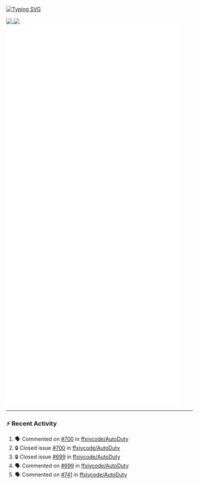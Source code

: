 [![Typing SVG](https://readme-typing-svg.demolab.com?font=Fira+Code&duration=1000&pause=1000&multiline=true&repeat=false&width=435&lines=Simon+Latusek+%7C+Gameplay+Engineer)](https://git.io/typing-svg)

<a href="https://github.com/anuraghazra/github-readme-stats">
  <img height=200 align="center" src="https://github-readme-stats.vercel.app/api?username=erdelf&theme=radical" />
</a>
<a href="https://github.com/anuraghazra/convoychat">
  <img height=200 align="center" src="https://streak-stats.demolab.com?user=erdelf&theme=radical&mode=weekly" />
</a>

<picture>
  <img src="/github-metrics.svg" alt="Metrics">
</picture>

---

### :zap: Recent Activity
<!--START_SECTION:activity-->
1. 🗣 Commented on [#700](https://github.com/ffxivcode/AutoDuty/issues/700#issuecomment-2572236735) in [ffxivcode/AutoDuty](https://github.com/ffxivcode/AutoDuty)
2. 🔒 Closed issue [#700](https://github.com/ffxivcode/AutoDuty/issues/700) in [ffxivcode/AutoDuty](https://github.com/ffxivcode/AutoDuty)
3. 🔒 Closed issue [#699](https://github.com/ffxivcode/AutoDuty/issues/699) in [ffxivcode/AutoDuty](https://github.com/ffxivcode/AutoDuty)
4. 🗣 Commented on [#699](https://github.com/ffxivcode/AutoDuty/issues/699#issuecomment-2572236308) in [ffxivcode/AutoDuty](https://github.com/ffxivcode/AutoDuty)
5. 🗣 Commented on [#741](https://github.com/ffxivcode/AutoDuty/issues/741#issuecomment-2572235522) in [ffxivcode/AutoDuty](https://github.com/ffxivcode/AutoDuty)
<!--END_SECTION:activity-->

<!--
**erdelf/erdelf** is a ✨ _special_ ✨ repository because its `README.md` (this file) appears on your GitHub profile.

Here are some ideas to get you started:

- 🔭 I’m currently working on ...
- 🌱 I’m currently learning ...
- 👯 I’m looking to collaborate on ...
- 🤔 I’m looking for help with ...
- 💬 Ask me about ...
- 📫 How to reach me: ...
- 😄 Pronouns: ...
- ⚡ Fun fact: ...
-->

